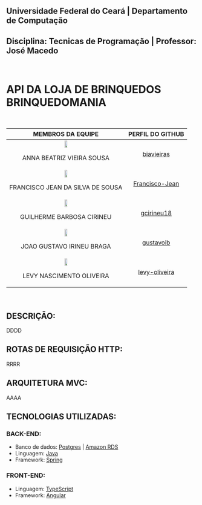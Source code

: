 ## **Universidade Federal do Ceará** | **Departamento de Computação**
## **Disciplina: Tecnicas de Programação** | **Professor: José Macedo**

<br>

# API DA LOJA DE BRINQUEDOS BRINQUEDOMANIA

<br> 

|MEMBROS DA EQUIPE|PERFIL DO GITHUB|
|:-:|:-:|
|<img src="https://avatars.githubusercontent.com/u/119532699" width="15%"> <p>ANNA BEATRIZ VIEIRA SOUSA</p>|[biavieiras](https://github.com/biavieiras)|
|<img src="https://avatars.githubusercontent.com/u/71938841" width="15%"> <p>FRANCISCO JEAN DA SILVA DE SOUSA</p>|[Francisco-Jean](https://github.com/Francisco-Jean)|
|<img src="https://avatars.githubusercontent.com/u/80009698" width="15%"> <p>GUILHERME BARBOSA CIRINEU</p>|[gcirineu18](https://github.com/gcirineu18)|
|<img src="https://avatars.githubusercontent.com/u/101259023" width="15%"> <p>JOAO GUSTAVO IRINEU BRAGA</p>|[gustavoib](https://github.com/gustavoib)|
|<img src="https://avatars.githubusercontent.com/u/103868542" width="15%"> <p>LEVY NASCIMENTO OLIVEIRA</p>|[levy-oliveira](https://github.com/levy-oliveira)|

<br>

## DESCRIÇÃO:
DDDD
<br>

## ROTAS DE REQUISIÇÃO HTTP:
RRRR
<br>

## ARQUITETURA MVC:
AAAA
<br>

## TECNOLOGIAS UTILIZADAS:

### BACK-END:
- Banco de dados: [Postgres](https://www.postgresql.org/) | [Amazon RDS](https://aws.amazon.com/pt/rds)
- Linguagem: [Java](https://www.java.com/en/download/help/whatis_java.html)
- Framework: [Spring](https://spring.io/)
### FRONT-END:
- Linguagem: [TypeScript](https://www.typescriptlang.org/)
- Framework: [Angular](https://angular.io/)
<br>
